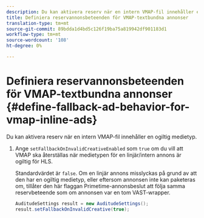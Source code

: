 ```yaml
---
description: Du kan aktivera reserv när en intern VMAP-fil innehåller en ogiltig medietyp.
title: Definiera reservannonsbeteenden för VMAP-textbundna annonser
translation-type: tm+mt
source-git-commit: 89bdda1d4bd5c126f19ba75a819942df901183d1
workflow-type: tm+mt
source-wordcount: '108'
ht-degree: 0%

---
```



# Definiera reservannonsbeteenden för VMAP-textbundna annonser {#define-fallback-ad-behavior-for-vmap-inline-ads}

Du kan aktivera reserv när en intern VMAP-fil innehåller en ogiltig medietyp.

1. Ange `setFallbackOnInvalidCreativeEnabled` som `true` om du vill att VMAP ska återställas när medietypen för en linjär/intern annons är ogiltig för HLS.

   Standardvärdet är `false`. Om en linjär annons misslyckas på grund av att den har en ogiltig medietyp, eller eftersom annonsen inte kan paketeras om, tillåter den här flaggan Primetime-annonsbeslut att följa samma reservbeteende som om annonsen var en tom VAST-wrapper.

   ```java
   AuditudeSettings result = new AuditudeSettings(); 
   result.setFallbackOnInvalidCreative(true);
   ```

